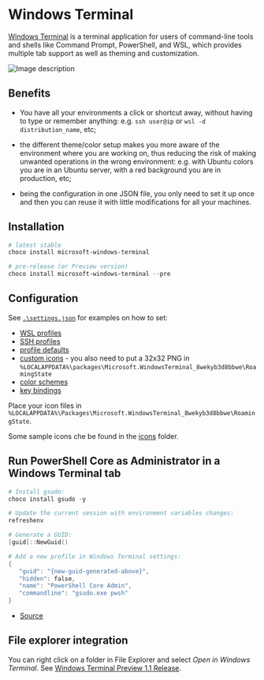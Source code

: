 # Windows Terminal

[Windows Terminal](https://docs.microsoft.com/en-us/windows/terminal/) is a terminal application for users of command-line tools and shells like Command Prompt, PowerShell, and WSL, which provides multiple tab support as well as theming and customization.

![Image description](https://raw.githubusercontent.com/lackovic/notes/master/Windows/Windows%20Terminal/img/windows-terminal-640.png)

## Benefits

- You have all your environments a click or shortcut away, without having to type or remember anything: e.g. `ssh user@ip` or `wsl -d distribution_name`, etc;

- the different theme/color setup makes you more aware of the environment where you are working on, thus reducing the risk of making unwanted operations in the wrong environment: e.g. with Ubuntu colors you are in an Ubuntu server, with a red background you are in production, etc;

- being the configuration in one JSON file, you only need to set it up once and then you can reuse it with little modifications for all your machines.

## Installation

```powershell
# latest stable
choco install microsoft-windows-terminal

# pre-release (or Preview version)
choco install microsoft-windows-terminal --pre
```

## Configuration

See [`.\settings.json`](settings.json) for examples on how to set:

- [WSL profiles](https://github.com/lackovic/notes/blob/0d0bbf06c573ac2a976b071d39ebb0e62198e3e5/Windows/Windows%20Terminal/settings.json#L58-L62)
- [SSH profiles](https://github.com/lackovic/notes/blob/0d0bbf06c573ac2a976b071d39ebb0e62198e3e5/Windows/Windows%20Terminal/settings.json#L50-L55)
- [profile defaults](https://github.com/lackovic/notes/blob/0d0bbf06c573ac2a976b071d39ebb0e62198e3e5/Windows/Windows%20Terminal/settings.json#L29-L30)
- [custom icons](https://github.com/lackovic/notes/blob/0d0bbf06c573ac2a976b071d39ebb0e62198e3e5/Windows/Windows%20Terminal/settings.json#L37) - you also need to put a 32x32 PNG in `%LOCALAPPDATA%\packages\Microsoft.WindowsTerminal_8wekyb3d8bbwe\RoamingState`
- [color schemes](https://github.com/lackovic/notes/blob/0d0bbf06c573ac2a976b071d39ebb0e62198e3e5/Windows/Windows%20Terminal/settings.json#L89-L178)
- [key bindings](https://github.com/lackovic/notes/blob/0d0bbf06c573ac2a976b071d39ebb0e62198e3e5/Windows/Windows%20Terminal/settings.json#L183-L205)

Place your icon files in `%LOCALAPPDATA%\Packages\Microsoft.WindowsTerminal_8wekyb3d8bbwe\RoamingState`.

Some sample icons che be found in the [icons](./icons/) folder.

## Run PowerShell Core as Administrator in a Windows Terminal tab

```powershell
# Install gsudo:
choco install gsudo -y

# Update the current session with environment variables changes:
refreshenv

# Generate a GUID:
[guid]::NewGuid()

# Add a new profile in Windows Terminal settings:
{
   "guid": "{new-guid-generated-above}",
   "hidden": false,
   "name": "PowerShell Core Admin",
   "commandline": "gsudo.exe pwsh"
}
```

- [Source](https://github.com/microsoft/terminal/issues/632#issuecomment-582782751)

## File explorer integration

You can right click on a folder in File Explorer and select _Open in Windows Terminal_. See [Windows Terminal Preview 1.1 Release](https://devblogs.microsoft.com/commandline/windows-terminal-preview-1-1-release/).